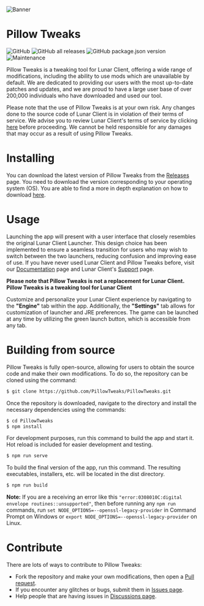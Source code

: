 ![Banner](https://i.imgur.com/vgsmtcI.png)

# Pillow Tweaks

![GitHub](https://img.shields.io/github/license/PillowTweaks/PillowTweaks?style=for-the-badge)
![GitHub all releases](https://img.shields.io/github/downloads/PillowTweaks/PillowTweaks/total?style=for-the-badge)
![GitHub package.json version](https://img.shields.io/github/package-json/version/PillowTweaks/PillowTweaks?style=for-the-badge)
![Maintenance](https://img.shields.io/maintenance/yes/2023?style=for-the-badge)

Pillow Tweaks is a tweaking tool for Lunar Client, offering a wide range of modifications, including the ability to use mods which are unavailable by default. We are dedicated to providing our users with the most up-to-date patches and updates, and we are proud to have a large user base of over 200,000 individuals who have downloaded and used our tool.

Please note that the use of Pillow Tweaks is at your own risk. Any changes done to the source code of Lunar Client is in violation of their terms of service. We advise you to review Lunar Client's terms of service by clicking [here](https://www.lunarclient.com/terms) before proceeding. We cannot be held responsible for any damages that may occur as a result of using Pillow Tweaks.

# Installing

You can download the latest version of Pillow Tweaks from the [Releases](https://github.com/PillowTweaks/PillowTweaks/releases) page. You need to download the version corresponding to your operating system (OS). You are able to find a more in depth explanation on how to download [here](https://github.com/PillowTweaks/PillowTweaks/wiki/Download-Pillow-Tweaks).

# Usage

Launching the app will present with a user interface that closely resembles the original Lunar Client Launcher. This design choice has been implemented to ensure a seamless transition for users who may wish to switch between the two launchers, reducing confusion and improving ease of use. If you have never used Lunar Client and Pillow Tweaks before, visit our [Documentation](https://docs.solartweaks.com) page and Lunar Client's [Support](https://support.lunarclient.com) page.

**Please note that Pillow Tweaks is not a replacement for Lunar Client. Pillow Tweaks is a tweaking tool for Lunar Client**

Customize and personalize your Lunar Client experience by navigating to the **"Engine"** tab within the app. Additionally, the **"Settings"** tab allows for customization of launcher and JRE preferences. The game can be launched at any time by utilizing the green launch button, which is accessible from any tab.

# Building from source

Pillow Tweaks is fully open-source, allowing for users to obtain the source code and make their own modifications. To do so, the repository can be cloned using the command:
```bash
$ git clone https://github.com/PillowTweaks/PillowTweaks.git
```
Once the repository is downloaded, navigate to the directory and install the necessary dependencies using the commands:
```bash
$ cd PillowTweaks
$ npm install
```
For development purposes, run this command to build the app and start it. Hot reload is included for easier development and testing.
```bash
$ npm run serve
```
To build the final version of the app, run this command. The resulting executables, installers, etc. will be located in the dist directory.
```bash
$ npm run build
```

**Note:** If you are a receiving an error like this `"error:0308010C:digital envelope routines::unsupported"`, then before running any `npm run` commands, run `set NODE_OPTIONS=--openssl-legacy-provider` in Command Prompt on Windows or `export NODE_OPTIONS=--openssl-legacy-provider` on Linux. 

# Contribute

There are lots of ways to contribute to Pillow Tweaks:

- Fork the repository and make your own modifications, then open a [Pull request](https://github.com/PillowTweaks/PillowTweaks/pulls).
- If you encounter any glitches or bugs, submit them in [Issues page](https://github.com/PillowTweaks/PillowTweaks/issues).
- Help people that are having issues in [Discussions page](https://github.com/orgs/PillowTweaks/discussions).
